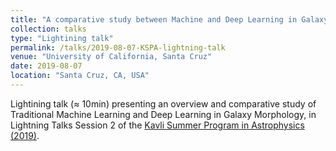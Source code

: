 ```yaml
---
title: "A comparative study between Machine and Deep Learning in Galaxy Morphology"
collection: talks
type: "Lightining talk"
permalink: /talks/2019-08-07-KSPA-lightning-talk
venue: "University of California, Santa Cruz"
date: 2019-08-07
location: "Santa Cruz, CA, USA"
---
```


Lightining talk (≈ 10min) presenting an overview and comparative study of Traditional Machine Learning and Deep Learning in Galaxy Morphology, in Lightning Talks Session 2 of the [Kavli Summer Program in Astrophysics (2019)](https://kspa.soe.ucsc.edu/archives/2019/).
